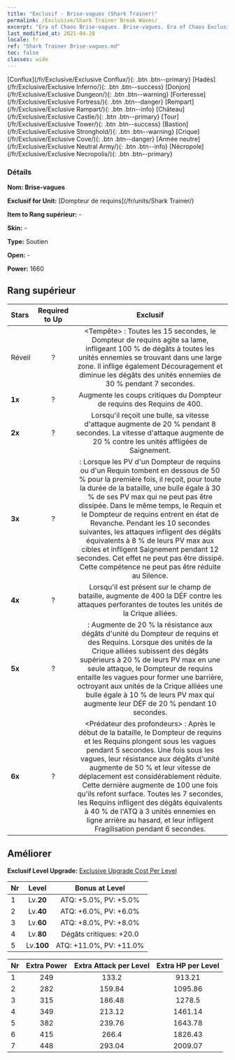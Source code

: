 ```yaml
---
title: "Exclusif - Brise-vagues (Shark Trainer)"
permalink: /Exclusive/Shark Trainer Break Waves/
excerpt: "Era of Chaos Brise-vagues. Brise-vagues. Era of Chaos Exclusif Brise-vagues. Dompteur de requins Exclusif."
last_modified_at: 2021-04-28
locale: fr
ref: "Shark Trainer Brise-vagues.md"
toc: false
classes: wide
---
```

 [Conflux](/fr/Exclusive/Exclusive Conflux/){: .btn .btn--primary} [Hadès](/fr/Exclusive/Exclusive Inferno/){: .btn .btn--success} [Donjon](/fr/Exclusive/Exclusive Dungeon/){: .btn .btn--warning} [Forteresse](/fr/Exclusive/Exclusive Fortress/){: .btn .btn--danger} [Rempart](/fr/Exclusive/Exclusive Rampart/){: .btn .btn--info} [Château](/fr/Exclusive/Exclusive Castle/){: .btn .btn--primary} [Tour](/fr/Exclusive/Exclusive Tower/){: .btn .btn--success} [Bastion](/fr/Exclusive/Exclusive Stronghold/){: .btn .btn--warning} [Crique](/fr/Exclusive/Exclusive Cove/){: .btn .btn--danger} [Armée neutre](/fr/Exclusive/Exclusive Neutral Army/){: .btn .btn--info} [Nécropole](/fr/Exclusive/Exclusive Necropolis/){: .btn .btn--primary} 

### Détails
 **Nom: Brise-vagues** 

 **Exclusif for Unit:** [Dompteur de requins](/fr/units/Shark Trainer/) 

 **Item to Rang supérieur:** -

 **Skin:** -

 **Type:** Soutien

 **Open:** -

 **Power:** 1660

## Rang supérieur

  |     Stars    |  Required to Up | Exclusif |
  |:-------------|:---------------:|:---------------:|
  |  Réveil  | ? | <Tempête> : Toutes les 15 secondes, le Dompteur de requins agite sa lame, infligeant 100 % de dégâts à toutes les unités ennemies se trouvant dans une large zone. Il inflige également Découragement et diminue les dégâts des unités ennemies de 30 % pendant 7 secondes. |
  | **1x** <i class="fas fa-star"/> | ? | Augmente les coups critiques du Dompteur de requins des Requins de 400. |
  | **2x** <i class="fas fa-star"/> | ? | Lorsqu'il reçoit une bulle, sa vitesse d'attaque augmente de 20 % pendant 8 secondes. La vitesse d'attaque augmente de 20 % contre les unités affligées de Saignement. |
  | **3x** <i class="fas fa-star"/> | ? | <Querelle ancestrale> : Lorsque les PV d'un Dompteur de requins ou d'un Requin tombent en dessous de 50 % pour la première fois, il reçoit, pour toute la durée de la bataille, une bulle égale à 30 % de ses PV max qui ne peut pas être dissipée. Dans le même temps, le Requin et le Dompteur de requins entrent en état de Revanche. Pendant les 10 secondes suivantes, les attaques infligent des dégâts équivalents à 8 % de leurs PV max aux cibles et infligent Saignement pendant 12 secondes. Cet effet ne peut pas être dissipé. Cette compétence ne peut pas être réduite au Silence. |
  | **4x** <i class="fas fa-star"/> | ? | Lorsqu'il est présent sur le champ de bataille, augmente de 400 la DÉF contre les attaques perforantes de toutes les unités de la Crique alliées. |
  | **5x** <i class="fas fa-star"/> | ? | <Digue> : Augmente de 20 % la résistance aux dégâts d'unité du Dompteur de requins et des Requins. Lorsque des unités de la Crique alliées subissent des dégâts supérieurs à 20 % de leurs PV max en une seule attaque, le Dompteur de requins entaille les vagues pour former une barrière, octroyant aux unités de la Crique alliées une bulle égale à 10 % de leurs PV max qui augmente leur DÉF de 20 % pendant 10 secondes. |
  | **6x** <i class="fas fa-star"/> | ? | <Prédateur des profondeurs> : Après le début de la bataille, le Dompteur de requins et les Requins plongent sous les vagues pendant 5 secondes. Une fois sous les vagues, leur résistance aux dégâts d'unité augmente de 50 % et leur vitesse de déplacement est considérablement réduite. Cette dernière augmente de 100 une fois qu'ils refont surface. Toutes les 7 secondes, les Requins infligent des dégâts équivalents à 40 % de l'ATQ à 3 unités ennemies en ligne arrière au hasard, et leur infligent Fragilisation pendant 6 secondes. |


## Améliorer
 **Exclusif Level Upgrade:** [Exclusive Upgrade Cost Per Level](/Exclusive/ExclusiveUpgradeCostPerLevel/)

  |  Nr  |   Level  | Bonus at Level |
  |:-----|:--------:|:--------------:|
  | 1 | Lv.**20** | ATQ: +5.0%, PV: +5.0% |
  | 2 | Lv.**40** | ATQ: +6.0%, PV: +6.0% |
  | 3 | Lv.**60** | ATQ: +8.0%, PV: +8.0% |
  | 4 | Lv.**80** | Dégâts critiques: +20.0 |
  | 5 | Lv.**100** | ATQ: +11.0%, PV: +11.0% |


  |  Nr  |  Extra Power | Extra Attack per Level | Extra HP per Level |
  |:-----|:--------:|:--------:|:--------:|
  | 1 | 249 | 133.2 | 913.21 |
  | 2 | 282 | 159.84 | 1095.86 |
  | 3 | 315 | 186.48 | 1278.5 |
  | 4 | 349 | 213.12 | 1461.14 |
  | 5 | 382 | 239.76 | 1643.78 |
  | 6 | 415 | 266.4 | 1826.43 |
  | 7 | 448 | 293.04 | 2009.07 |


